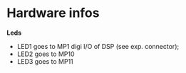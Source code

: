 # Hardware infos

__Leds__
- LED1 goes to MP1 digi I/O of DSP (see exp. connector);
- LED2 goes to MP10
- LED3 goes to MP11
